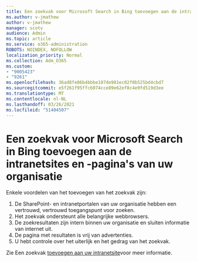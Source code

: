 ```yaml
---
title: Een zoekvak voor Microsoft Search in Bing toevoegen aan de intranetsites en -pagina's van uw organisatie
ms.author: v-jmathew
author: v-jmathew
manager: scotv
audience: Admin
ms.topic: article
ms.service: o365-administration
ROBOTS: NOINDEX, NOFOLLOW
localization_priority: Normal
ms.collection: Adm_O365
ms.custom:
- "9005423"
- "9261"
ms.openlocfilehash: 36ad8fe06b4bbbe107de981ec02f0b525bd4cbd7
ms.sourcegitcommit: e5f261f95ffc6074cce89e62ef8c4e9fd519d3ee
ms.translationtype: MT
ms.contentlocale: nl-NL
ms.lasthandoff: 03/26/2021
ms.locfileid: "51404507"
---
```

# <a name="add-a-search-box-for-microsoft-search-in-bing-to-your-organizations-intranet-sites-and-pages"></a>Een zoekvak voor Microsoft Search in Bing toevoegen aan de intranetsites en -pagina's van uw organisatie

Enkele voordelen van het toevoegen van het zoekvak zijn:

1. De SharePoint- en intranetportalen van uw organisatie hebben een vertrouwd, vertrouwd toegangspunt voor zoeken.
2. Het zoekvak ondersteunt alle belangrijke webbrowsers.
3. De zoekresultaten zijn intern binnen uw organisatie en sluiten informatie van internet uit.
4. De pagina met resultaten is vrij van advertenties.
5. U hebt controle over het uiterlijk en het gedrag van het zoekvak.

Zie Een zoekvak [toevoegen aan uw intranetsite](https://go.microsoft.com/fwlink/?linkid=2151387)voor meer informatie.
